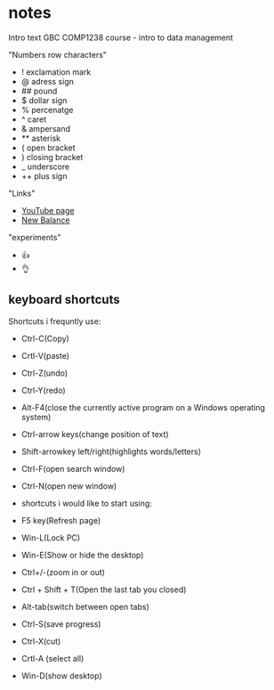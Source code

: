 # notes 
Intro text 
GBC COMP1238 course - intro to data management 


"Numbers row characters" 
- ! exclamation mark 
- @ adress sign
- #\# pound 
- $ dollar sign
- % percenatge 
- ^ caret
- & ampersand
- \*\* asterisk 
- ( open bracket
- ) closing bracket 
- _ underscore
- \+\+ plus sign

"Links"
- [YouTube page](https://www.youtube.com/)
- [New Balance](https://www.newbalance.ca/)


"experiments" 
+ :+1:
+ :ok_hand:


## keyboard shortcuts
Shortcuts i frequntly use:
- Ctrl-C(Copy)
- Crtl-V(paste)
- Ctrl-Z(undo)
- Ctrl-Y(redo)
- Alt-F4(close the currently active program on a Windows operating system)
- Ctrl-arrow keys(change position of text)
- Shift-arrowkey left/right(highlights words/letters)
- Ctrl-F(open search window)
- Ctrl-N(open new window)
  

- shortcuts i would like to start using:
- F5 key(Refresh page)
- Win-L(Lock PC)
- Win-E(Show or hide the desktop)
- Ctrl+/-(zoom in or out)
- Ctrl + Shift + T(Open the last tab you closed)
- Alt-tab(switch between open tabs)
- Ctrl-S(save progress)
- Ctrl-X(cut)
- Crtl-A (select all)
- Win-D(show desktop)
  
